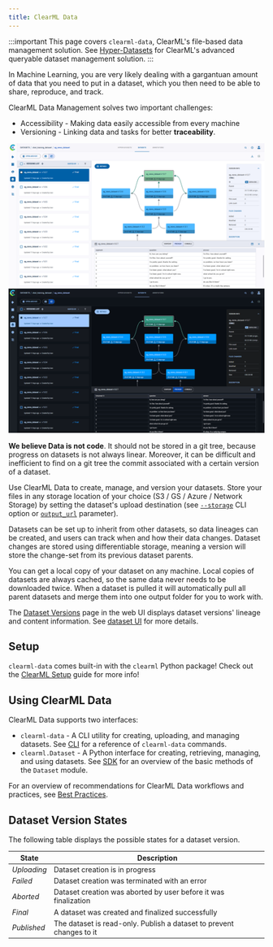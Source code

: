 ```yaml
---
title: ClearML Data
---
```


:::important
This page covers `clearml-data`, ClearML's file-based data management solution.
See [Hyper-Datasets](../hyperdatasets/overview.md) for ClearML's advanced queryable dataset management solution.
:::

In Machine Learning, you are very likely dealing with a gargantuan amount of data that you need to put in a dataset,
which you then need to be able to share, reproduce, and track.

ClearML Data Management solves two important challenges:
- Accessibility - Making data easily accessible from every machine
- Versioning - Linking data and tasks for better **traceability**.

![Dataset preview](../img/webapp_dataset_preview.png#light-mode-only)
![Dataset preview](../img/webapp_dataset_preview_dark.png#dark-mode-only)

**We believe Data is not code**. It should not be stored in a git tree, because progress on datasets is not always linear.
Moreover, it can be difficult and inefficient to find on a git tree the commit associated with a certain version of a dataset.

Use ClearML Data to create, manage, and version your datasets. Store your files in any storage location of your choice 
(S3 / GS / Azure / Network Storage) by setting the dataset's upload destination (see [`--storage`](clearml_data_cli.md#upload) 
CLI option or [`output_url`](clearml_data_sdk.md#uploading-files) parameter). 

Datasets can be set up to inherit from other datasets, so data lineages can be created, and users can track when and how 
their data changes. Dataset changes are stored using differentiable storage, meaning a version will store the change-set 
from its previous dataset parents.

You can get a local copy of your dataset on any machine. Local copies of datasets are always cached, so the same data 
never needs to be downloaded twice. When a dataset is pulled it will automatically pull all parent datasets and merge 
them into one output folder for you to work with.

The [Dataset Versions](../webapp/datasets/webapp_dataset_viewing.md) page in the web UI displays dataset versions' 
lineage and content information. See [dataset UI](../webapp/datasets/webapp_dataset_page.md) for more details.

## Setup

`clearml-data` comes built-in with the `clearml` Python package! Check out the [ClearML Setup](../clearml_sdk/clearml_sdk_setup.md) 
guide for more info!

## Using ClearML Data

ClearML Data supports two interfaces:
- `clearml-data` - A CLI utility for creating, uploading, and managing datasets. See [CLI](clearml_data_cli.md) for a reference of `clearml-data` commands.
- `clearml.Dataset` - A Python interface for creating, retrieving, managing, and using datasets. See [SDK](clearml_data_sdk.md) for an overview of the basic methods of the `Dataset` module.

For an overview of recommendations for ClearML Data workflows and practices, see [Best Practices](../best_practices/data_best_practices.md).

## Dataset Version States
The following table displays the possible states for a dataset version. 


| State | Description |
|---|---|
|*Uploading* | Dataset creation is in progress  |
|*Failed* | Dataset creation was terminated with an error|
|*Aborted* | Dataset creation was aborted by user before it was finalization |
|*Final* | A dataset was created and finalized successfully | 
|*Published* | The dataset is read-only. Publish a dataset to prevent changes to it | 

